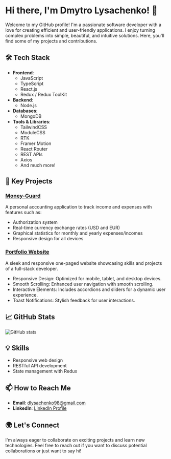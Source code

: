 
# Hi there, I'm Dmytro Lysachenko! 👋

Welcome to my GitHub profile! I'm a passionate software developer with a love for creating efficient and user-friendly applications. I enjoy turning complex problems into simple, beautiful, and intuitive solutions. Here, you'll find some of my projects and contributions.

## 🛠 Tech Stack

- **Frontend**: 
  - JavaScript
  - TypeScript
  - React.js
  - Redux / Redux ToolKit
- **Backend**: 
  - Node.js
- **Databases**: 
  - MongoDB
- **Tools & Libraries**:
  - TailwindCSS
  - ModuleCSS
  - RTK
  - Framer Motion
  - React Router
  - REST APIs
  - Axios
  - And much more!

## 🌟 Key Projects

### [Money-Guard](https://github.com/Lubov1506/Money-Guard)
A personal accounting application to track income and expenses with features such as:
- Authorization system
- Real-time currency exchange rates (USD and EUR)
- Graphical statistics for monthly and yearly expenses/incomes
- Responsive design for all devices


### [Portfolio Website](https://github.com/Lubov1506/js-proj-portfolio)
A sleek and responsive one-paged website showcasing skills and projects of a full-stack developer.

- Responsive Design: Optimized for mobile, tablet, and desktop devices.
- Smooth Scrolling: Enhanced user navigation with smooth scrolling.
- Interactive Elements: Includes accordions and sliders for a dynamic user experience.
- Toast Notifications: Stylish feedback for user interactions.


## 📈 GitHub Stats

![GitHub stats](https://github-readme-stats.vercel.app/api?username=DmytroLysachenko&show_icons=true&theme=radical)

## 💡 Skills

- Responsive web design
- RESTful API development
- State management with Redux

## 📫 How to Reach Me

- **Email**: [dlysachenko98@gmail.com](mailto:dlysachenko98@gmail.com)
- **LinkedIn**: [LinkedIn Profile](https://www.linkedin.com/in/dmytro-lysachenko/)

## 🌍 Let's Connect

I'm always eager to collaborate on exciting projects and learn new technologies. Feel free to reach out if you want to discuss potential collaborations or just want to say hi!
